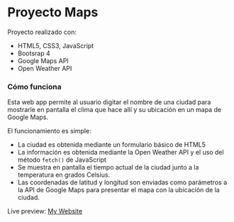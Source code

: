 # Proyecto Maps
Proyecto realizado con: 
- HTML5, CSS3, JavaScript
- Bootsrap 4
- Google Maps API
- Open Weather API

### Cómo funciona
Esta web app permite al usuario digitar el nombre de una ciudad para mostrarle en pantalla el clima que hace allí y su ubicación en un mapa de Google Maps.

El funcionamiento es simple: 
- La ciudad es obtenida mediante un formulario básico de HTML5
- La información es obtenida mediante la Open Weather API y el uso del método `fetch()` de JavaScript
- Se muestra en pantalla el tiempo actual de la ciudad junto a la temperatura en grados Celsius.
- Las coordenadas de latitud y longitud son enviadas como parámetros a la API de Google Maps para presentar el mapa con la ubicación de la ciudad.

Live preview:  <a href="https://davidpalaciosg.com/proyectos/Proyecto-Maps/proyecto.php" target="_blank">My Website </a>
